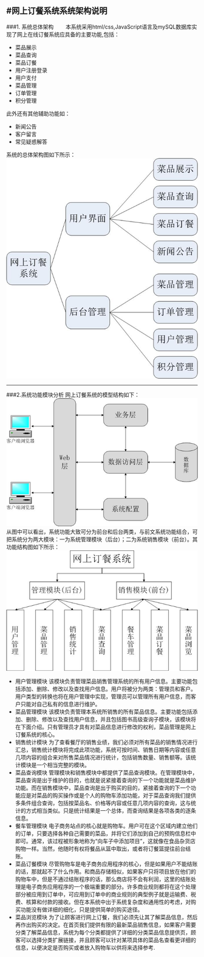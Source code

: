 #网上订餐系统系统架构说明
 -------------
###1. 系统总体架构
　　本系统采用html/css,JavaScript语言及mySQL数据库实现了网上在线订餐系统应具备的主要功能,包括：
* 菜品展示
* 菜品查询
* 菜品订餐
* 用户注册登录
* 用户支付
* 菜品管理
* 订单管理 
* 积分管理

此外还有其他辅助功能如：
* 新闻公告
* 客户留言
* 常见疑惑解答

系统的总体架构图如下所示：
![Alt text](https://github.com/WebEngineeringAndSystem/WebTask5/blob/master/1.jpg)


-----------
###2.系统功能模块分析
网上订餐系统的模型结构如下：
![Alt text](https://github.com/WebEngineeringAndSystem/WebTask5/blob/master/2.jpg)
　　从图中可以看出，系统功能大致可分为前台和后台两类，与前文系统功能结合，可把系统分为两大模块：一为系统管理模块（后台）；二为系统销售模块（前台）。其功能结构图如下所示：
![Alt text](https://github.com/WebEngineeringAndSystem/WebTask5/blob/master/3.jpg)

* 用户管理模块 
该模块负责管理菜品销售管理系统的所有用户信息。主要功能包括添加、删除、修改以及查找用户信息。用户将被分为两类：管理员和客户。用户类型的转换也将在用户管理中实现，管理员可以管理所有用户信息，而客户只能对自己私有的信息进行维护。
* 菜品管理模块 
该模块负责管理本系统所销售的所有菜品信息。主要功能包括添加、删除、修改以及查找用户信息，并且包括图书高级查询子模块，该模块将在下面介绍。只有管理员才具有对菜品信息进行修改的权利，菜品管理是网上订餐系统的核心。 
* 销售统计模块 
为了查看餐厅的销售业绩，我们必须对所有菜品的销售情况进行汇总，销售统计模块将完成此项功能，系统可按时间、销售日期等内容或任意几项内容的组合来对所售菜品情况进行统计，包括销售数量、销售额等。该统计模块是一个相当完整的模块。
* 菜品查询模块 
管理模块和销售模块中都提供了菜品查询模块。在管理模块中，菜品查询是出于维护的目的，也就是说紧接着查询的下一个功能就是菜品维护功能。而在销售模块中，菜品查询是出于购买的目的，紧接着查询的下一个功能应是对菜品的购买操作或是个人的购物车添加功能，对于菜品查询我们提供多条件组合查询，包括按菜品名、价格等内容或任意几项内容的查询，这与统计的方式相当类似。只是统计结果是一个总体，而查询结果是各项各类的逐条信息。 
* 餐车管理模块 
电子商务站点的核心就是购物车。用户可在这个区域内建立他们的订单，只要选择各种自己需要的菜品，并将它们添加到自己的预购信息栏中即可。通常，该过程被形象地称为“向车子中添加项目”，这就像在食品杂货店购物一样。当然，他随时有权将餐品从篮中取出，或者将订餐篮提往前台结账。
* 菜品订餐模块 
尽管购物车是电子商务应用程序的核心，但是如果用户不能结账的话，那就起不了什么作用。和商品存储相似，如果客户只将项目放在他们的购物车中，但是不通过结账程序的话，那么商店将不会有利润，这里的结账处理是电子商务应用程序的一个极端重要的部分。许多商业规则都将在这个处理部分被应用到订单中，可应用到订单中的商业规则的典型例子就是运输费、税费、核算和付款的接收。但在本系统中出于系统复杂度和通用性的考虑，对购买功能没有做详细的细化，只是提供简单的购买途径。
*  菜品浏览模块 
为了让顾客进行网上订餐，我们必须先让其了解菜品信息，然后再作出购买的决定。在首页我们提供有限的最新菜品销售信息，如果客户需要分类了解菜品信息，系统为每个分类都提供了详细的分类菜品信息提供页，顾客可以选择分类扩展链接，并且顾客可以针对某项具体的菜品名查看更详细的信息，以便决定是否购买或者放入购物车以供将来选择参考.
